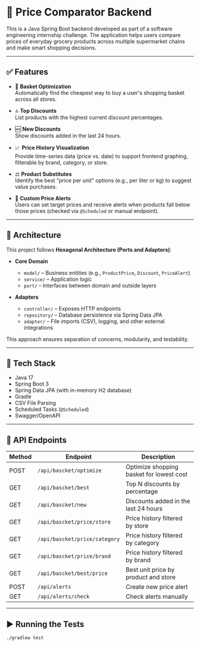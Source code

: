 # 🛒 Price Comparator Backend

This is a Java Spring Boot backend developed as part of a software engineering internship challenge. The application helps users compare prices of everyday grocery products across multiple supermarket chains and make smart shopping decisions.

---

## ✅ Features

- 🧺 **Basket Optimization**  
  Automatically find the cheapest way to buy a user's shopping basket across all stores.

- 🔝 **Top Discounts**  
  List products with the highest current discount percentages.

- 🆕 **New Discounts**  
  Show discounts added in the last 24 hours.

- 📈 **Price History Visualization**  
  Provide time-series data (price vs. date) to support frontend graphing, filterable by brand, category, or store.

- ⚖️ **Product Substitutes**  
  Identify the best "price per unit" options (e.g., per liter or kg) to suggest value purchases.

- 🔔 **Custom Price Alerts**  
  Users can set target prices and receive alerts when products fall below those prices (checked via `@Scheduled` or manual endpoint).

---

## 🧱 Architecture

This project follows **Hexagonal Architecture (Ports and Adapters)**:

- **Core Domain**
    - `model/` – Business entities (e.g., `ProductPrice`, `Discount`, `PriceAlert`)
    - `service/` – Application logic
    - `port/` – Interfaces between domain and outside layers

- **Adapters**
    - `controller/` – Exposes HTTP endpoints
    - `repository/` – Database persistence via Spring Data JPA
    - `adapter/` – File imports (CSV), logging, and other external integrations

This approach ensures separation of concerns, modularity, and testability.

---

## 🔧 Tech Stack

- Java 17
- Spring Boot 3
- Spring Data JPA (with in-memory H2 database)
- Gradle
- CSV File Parsing
- Scheduled Tasks (`@Scheduled`)
-  Swagger/OpenAPI

---

## 📁 API Endpoints

| Method | Endpoint                          | Description                                |
|--------|-----------------------------------|--------------------------------------------|
| POST   | `/api/bascket/optimize`           | Optimize shopping basket for lowest cost   |
| GET    | `/api/bascket/best`               | Top N discounts by percentage              |
| GET    | `/api/bascket/new`                | Discounts added in the last 24 hours       |
| GET    | `/api/bascket/price/store`        | Price history filtered by store            |
| GET    | `/api/bascket/price/category`     | Price history filtered by category         |
| GET    | `/api/bascket/price/brand`        | Price history filtered by brand            |
| GET    | `/api/bascket/best/price`         | Best unit price by product and store       |
| POST   | `/api/alerts`                     | Create new price alert                     |
| GET    | `/api/alerts/check`               | Check alerts manually                      |

---

## ▶️ Running the Tests

```bash
./gradlew test 